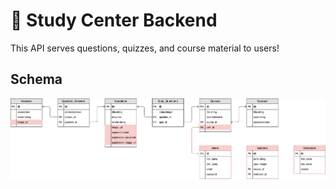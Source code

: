 # 🏫 Study Center Backend

This API serves questions, quizzes, and course material to users!

## Schema
<img src="./schema.png"></img>